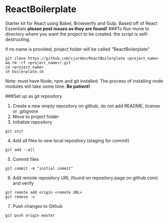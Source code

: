 # ReactBoilerplate
Starter kit for React using Babel, Browserify and Gulp. Based off of React Essentials
**please post issues as they are found!**
###To Run
move to directory where you want the project to be created. the script is self-destructing.

if no name is provided, project folder will be called "ReactBoilerplate"
```
git clone https://github.com/cjurden/ReactBoilerplate <project_name> && rm -rf <project_name>/.git
cd <project_name>
sh boilerplate.sh
```
Note: must have Node, npm and git installed. The process of installing node modules will take some time. **Be patient!**

###Set up as git repository
1. Create a new empty repository on github, do not add README, license or .gitignore
2. Move to project folder
3. Initialize repository

  ```
  git init
  ```

4. Add all files to new local repository (staging for commit)

  ```
  git add --all
  ```

5. Commit files

  ```
  git commit -m "initial commit"
  ```

6. Add remote repository URL (found on repository page on github.com) and verify

  ```
  git remote add origin <remote URL>
  git remove -v
  ```

7. Push changes to Github

  ```
  git push origin master
  ```
